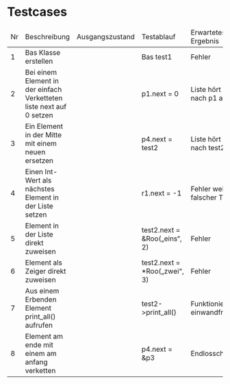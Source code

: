 # Testcases

<table>
    <thead>
        <td>Nr</td>
        <td>Beschreibung</td>
        <td>Ausgangszustand</td>
        <td>Testablauf</td>
        <td>Erwartetes Ergebnis</td>
        <td>Tatsächliches Ergebnis</td>
    </thead>
    <tbody>
        <tr>
            <td>1</td>
            <td>Bas Klasse erstellen</td>
            <td></td>
            <td>Bas test1</td>
            <td>Fehler</td>
            <td>Fehler</td>
        </tr>
        <tr>
            <td>2</td>
            <td>Bei einem Element in der einfach Verketteten liste next auf 0 setzen</td>
            <td></td>
            <td>p1.next = 0</td>
            <td>Liste hört nach p1 auf</td>
            <td>Liste hört nach p1 auf</td>
        </tr>
        <tr>
            <td>3</td>
            <td>Ein Element in der Mitte mit einem neuen ersetzen</td>
            <td></td>
            <td>p4.next = test2</td>
            <td>Liste hört nach test2 auf</td>
            <td>Liste hört nach test2 auf</td>
        </tr>
        <tr>
            <td>4</td>
            <td>Einen Int-Wert als nächstes Element in der Liste setzen</td>
            <td></td>
            <td>r1.next = -1</td>
            <td>Fehler weil falscher Typ</td>
            <td>Fehler weil falscher Typ</td>
        </tr>
        <tr>
            <td>5</td>
            <td>Element in der Liste direkt zuweisen</td>
            <td></td>
            <td>test2.next = &Roo(„eins“, 2)</td>
            <td>Fehler</td>
            <td>Fehler</td>
        </tr>
        <tr>
            <td>6</td>
            <td>Element als Zeiger direkt zuweisen</td>
            <td></td>
            <td>test2.next = *Roo(„zwei“, 3)</td>
            <td>Fehler</td>
            <td>Fehler</td>
        </tr>
        <tr>
            <td>7</td>
            <td>Aus einem Erbenden Element print_all() aufrufen</td>
            <td></td>
            <td>test2->print_all()</td>
            <td> Funktioniert einwandfrei</td>
            <td>Fehler, Element ist kein Pointer</td>
        </tr>
        <tr>
            <td>8</td>
            <td>Element am ende mit einem am anfang verketten</td>
            <td></td>
            <td>p4.next = &p3</td>
            <td>Endlosschleife</td>
            <td>Endlosschleife</td>
        </tr>
    </tbody>
</table>
